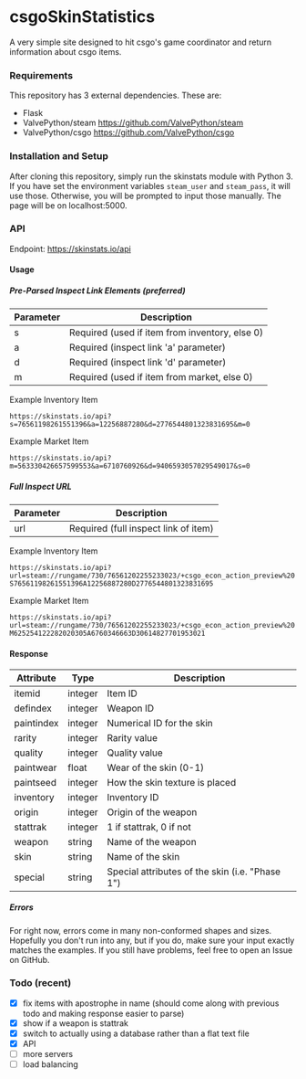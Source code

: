 # csgoSkinStatistics

A very simple site designed to hit csgo's game coordinator and return information about csgo items.

### Requirements

This repository has 3 external dependencies. These are:
+ Flask
+ ValvePython/steam https://github.com/ValvePython/steam
+ ValvePython/csgo https://github.com/ValvePython/csgo

### Installation and Setup

After cloning this repository, simply run the skinstats module with Python 3. If you have set the environment variables `steam_user` and `steam_pass`, it will use those. Otherwise, you will be prompted to input those manually. The page will be on localhost:5000.

### API

Endpoint: https://skinstats.io/api

#### Usage

##### Pre-Parsed Inspect Link Elements (preferred)

|Parameter|Description                                   |
|---------|----------------------------------------------|
|s        |Required (used if item from inventory, else 0)|
|a        |Required (inspect link 'a' parameter)         |
|d        |Required (inspect link 'd' parameter)         |
|m        |Required (used if item from market, else 0)   |

Example Inventory Item

`https://skinstats.io/api?s=76561198261551396&a=12256887280&d=2776544801323831695&m=0`

Example Market Item

`https://skinstats.io/api?m=563330426657599553&a=6710760926&d=9406593057029549017&s=0`

##### Full Inspect URL

|Parameter|Description                         |
|---------|------------------------------------|
|url      |Required (full inspect link of item)|

Example Inventory Item

`https://skinstats.io/api?url=steam://rungame/730/76561202255233023/+csgo_econ_action_preview%20S76561198261551396A12256887280D2776544801323831695`

Example Market Item

`https://skinstats.io/api?url=steam://rungame/730/76561202255233023/+csgo_econ_action_preview%20M625254122282020305A6760346663D30614827701953021`

#### Response

|Attribute |Type   |Description                                    |
|----------|-------|-----------------------------------------------|
|itemid    |integer|Item ID                                        |
|defindex  |integer|Weapon ID                                      |
|paintindex|integer|Numerical ID for the skin                      |
|rarity    |integer|Rarity value                                   |
|quality   |integer|Quality value                                  |
|paintwear |float  |Wear of the skin (0-1)                         |
|paintseed |integer|How the skin texture is placed                 |
|inventory |integer|Inventory ID                                   |
|origin    |integer|Origin of the weapon                           |
|stattrak  |integer|1 if stattrak, 0 if not                        |
|weapon    |string |Name of the weapon                             |
|skin      |string |Name of the skin                               |
|special   |string |Special attributes of the skin (i.e. "Phase 1")|

##### Errors

For right now, errors come in many non-conformed shapes and sizes. Hopefully you don't run into any, but if you do, make sure your input exactly matches the examples. If you still have problems, feel free to open an Issue on GitHub.

### Todo (recent)
- [x] fix items with apostrophe in name (should come along with previous todo and making response easier to parse)
- [x] show if a weapon is stattrak
- [x] switch to actually using a database rather than a flat text file
- [x] API
- [ ] more servers
- [ ] load balancing

